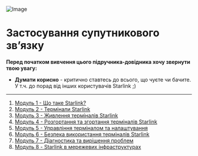 ![Image](file:///android_asset/img/title.jpg "a title")

# Застосування супутникового зв’язку

**Перед початком вивчення цього підручника-довідника хочу звернути
твою увагу:**
- **Думати корисно** - критично ставтесь до всього, що чуєте чи бачите.
  У т.ч. до порад від інших користувачів Starlink ;)

---

1. [Модуль 1 - Що таке Starlink?](content/page1.md)
2. [Модуль 2 - Термінали Starlink](content/page2.md)
3. [Модуль 3 - Живлення терміналів Starlink](content/page3.md)
4. [Модуль 4 - Розгортання та згортання терміналів Starlink](content/page4.md)
5. [Модуль 5 - Управління терміналом та налаштування](content/page1.md)
6. [Модуль 6 - Безпека використання терміналів Starlink](content/page1.md)
7. [Модуль 7 - Діагностика та вирішення проблем](content/page1.md)
8. [Модуль 8 - Starlink в мережевих інфраструктурах](content/page1.md)
